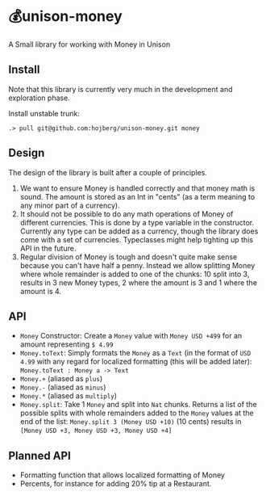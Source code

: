 # 💰unison-money 

A Small library for working with Money in Unison

## Install

Note that this library is currently very much in the development and exploration phase.

Install unstable trunk:

```
.> pull git@github.com:hojberg/unison-money.git money
```

## Design

The design of the library is built after a couple of principles. 
1) We want to ensure Money is handled correctly and that money math is sound. The amount is stored as an Int in "cents" (as a term meaning to any minor part of a currency). 
2) It should not be possible to do any math operations of Money of different currencies. This is done by a type variable in the constructor. Currently any type can be added as a currency, though the library does come with a set of currencies. Typeclasses might help tighting up this API in the future.
3) Regular division of Money is tough and doesn't quite make sense because you can't have half a penny. Instead we allow splitting Money where whole remainder is added to one of the chunks: 10 split into 3, results in 3 new Money types, 2 where the amount is 3 and 1 where the amount is 4.

## API

* `Money` Constructor: Create a `Money` value with `Money USD +499` for an amount representing `$ 4.99`
* `Money.toText`: Simply formats the `Money` as a `Text` (in the format of `USD 4.99` with any regard for localized formatting (this will be added later): `Money.toText : Money a -> Text`
* `Money.+` (aliased as `plus`)
* `Money.-` (aliased as `minus`)
* `Money.*` (aliased as `multiply`)
* `Money.split`: Take 1 `Money` and split into `Nat` chunks. Returns a list of the possible splits with whole remainders added to the `Money` values at the end of the list: `Money.split 3 (Money USD +10)` (10 cents) results in `[Money USD +3, Money USD +3, Money USD +4]`

## Planned API
* Formatting function that allows localized formatting of Money
* Percents, for instance for adding 20% tip at a Restaurant.
